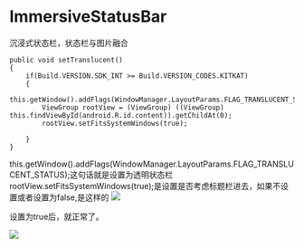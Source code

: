 # ImmersiveStatusBar

沉浸式状态栏，状态栏与图片融合

	public void setTranslucent()
    {
        if(Build.VERSION.SDK_INT >= Build.VERSION_CODES.KITKAT)
        {
            this.getWindow().addFlags(WindowManager.LayoutParams.FLAG_TRANSLUCENT_STATUS);
            ViewGroup rootView = (ViewGroup) ((ViewGroup) this.findViewById(android.R.id.content)).getChildAt(0);
            rootView.setFitsSystemWindows(true);

        }
    }

this.getWindow().addFlags(WindowManager.LayoutParams.FLAG_TRANSLUCENT_STATUS);这句话就是设置为透明状态栏
rootView.setFitsSystemWindows(true);是设置是否考虑标题栏进去，如果不设置或者设置为false,是这样的
![](http://i.imgur.com/0kO0ozH.png)

设置为true后，就正常了。

![](http://i.imgur.com/aDXM52s.png)
